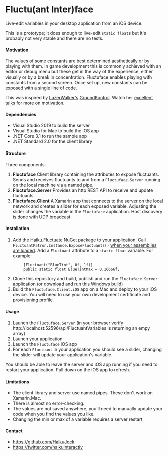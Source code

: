 # Fluctu(ant Inter)face
Live-edit variables in your desktop application from an iOS device.

This is a prototype; it does enough to live-edit `static float`s but it's probably not very stable and there are no tests.

#### Motivation
The values of some constants are best determined aesthetically or by playing with them. In game development this is commonly achieved with an editor or debug menu but these get in the way of the experience, either visually or by a break in concentration. Fluctuface enables playing with constants from a second screen. Once set up, new constants can be exposed with a single line of code.

This was inspired by [LazerWalker's]("https://twitter.com/lazerwalker") [GroundKontrol]("https://github.com/lazerwalker/GroundKontrol"). Watch her [excellent]("https://www.youtube.com/watch?v=-aXrLvdrnao&t=23m51s") [talks]("https://youtu.be/stM33UcLPJ0") for more on motivation.

#### Dependencies
* Visual Studio 2019 to build the server
* Visual Studio for Mac to build the iOS app
* .NET Core 3.1 to run the sample app
* .NET Standard 2.0 for the client library

#### Structure
Three components:
1. **Fluctuface** Client library containing the attributes to expose fluctuants. Sends and receives fluctuants to and from a `Fluctuface.Server` running on the local machine via a named pipe.
2. **Fluctuface.Server** Provides an http REST API to receive and update fluctuants.
3. **Fluctuface.Client** A Xamarin app that connects to the server on the local network and creates a slider for each exposed variable. Adjusting the slider changes the variable in the `Fluctuface` application. Host discovery is done with UDP broadcast.

#### Installation
1. Add the [Haiku.Fluctuate](https://www.nuget.org/packages/Haiku.Fluctuface) NuGet package to your application. Call `FluctuantPatron.Instance.ExposeFluctuants()` [when your assemblies are loaded](WaitForAssembliesSample.md). Add a `Fluctuant` attribute to a `static float` variable. For example:
```
        [Fluctuant("BlueTint", 0f, 1f)]
        public static float BlueTintMax = 0.16666f;
```
2. Clone this repository and build, publish and run the `Fluctuface.Server` application (or download and run this [Windows build]("https://fluctuface.s3-eu-west-1.amazonaws.com/Fluctuface.Server-Win.zip"))
3. Build the `Fluctuface.Client.iOS` app on a Mac and deploy to your iOS device. You will need to use your own development certificate and provisioning profile.

#### Usage
1. Launch the `Fluctuface.Server` (in your browser verify http://localhost:52596/api/FluctuantVariables is returning an empy array)
2. Launch your application
3. Launch the `Fluctuface` iOS app
4. For each `Fluctuant` in your application you should see a slider, changing the slider will update your application's variable.

You should be able to leave the server and iOS app running if you need to restart your application. Pull down on the iOS app to refresh.

#### Limitations
* The client library and server use named pipes. These don't work on Xamarin.Mac.
* There is almost no error-checking.
* The values are not saved anywhere, you'll need to manually update your code when you find the values you like.
* Changing the min or max of a variable requires a server restart

#### Contact
* https://github.com/HaikuJock
* https://twitter.com/haikuinteractiv
